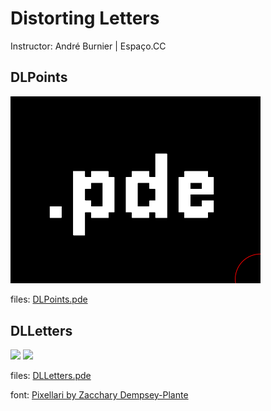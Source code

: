 # Distorting Letters

Instructor: André Burnier | Espaço.CC

## DLPoints

<img src="./DLPoints/DLPoints.gif" width="400">

files: [DLPoints.pde](./DLPoints)

## DLLetters

<img src="./DLLetters/DLLetters.gif" width="400">

<img src="./DLLetters/DLLetters_2.gif" width="400">

files: [DLLetters.pde](./DLLetters)

font: [Pixellari by Zacchary Dempsey-Plante](https://github.com/zedseven/Pixellari)